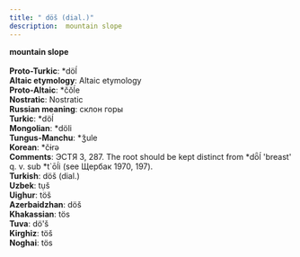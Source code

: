 ```yaml
---
title: " döš (dial.)"
description:  mountain slope
---
```

<p data-pagefind-weight="0.5">
<strong> mountain slope</strong><br><br>
<strong>Proto-Turkic</strong>:  *döĺ<br>
<strong>Altaic etymology</strong>:  Altaic etymology<br>
<strong> Proto-Altaic</strong>:  *čŏĺe<br>
<strong>Nostratic</strong>:  Nostratic<br>
<strong>Russian meaning</strong>:  склон горы<br>
<strong>Turkic</strong>:  *döĺ<br>
<strong>Mongolian</strong>:  *döli<br>
<strong>Tungus-Manchu</strong>:  *ǯule<br>
<strong>Korean</strong>:  *čɨrǝ<br>
<strong>Comments</strong>:  ЭСТЯ 3, 287. The root should be kept distinct from *dȫĺ 'breast' q. v. sub *t`ōĺi (see Щербак 1970, 197).<br>
<strong>Turkish</strong>:  döš (dial.)<br>
<strong>Uzbek</strong>:  tụš<br>
<strong>Uighur</strong>:  töš<br>
<strong>Azerbaidzhan</strong>:  döš<br>
<strong>Khakassian</strong>:  tös<br>
<strong>Tuva</strong>:  dö'š<br>
<strong>Kirghiz</strong>:  töš<br>
<strong>Noghai</strong>:  tös<br>

</p>
